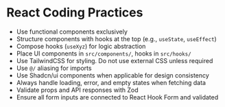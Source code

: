 # React Coding Practices

- Use functional components exclusively
- Structure components with hooks at the top (e.g., `useState`, `useEffect`)
- Compose hooks (`useXyz`) for logic abstraction
- Place UI components in `src/components/`, hooks in `src/hooks/`
- Use TailwindCSS for styling. Do not use external CSS unless required
- Use `@/` aliasing for imports
- Use Shadcn/ui components when applicable for design consistency
- Always handle loading, error, and empty states when fetching data
- Validate props and API responses with Zod
- Ensure all form inputs are connected to React Hook Form and validated